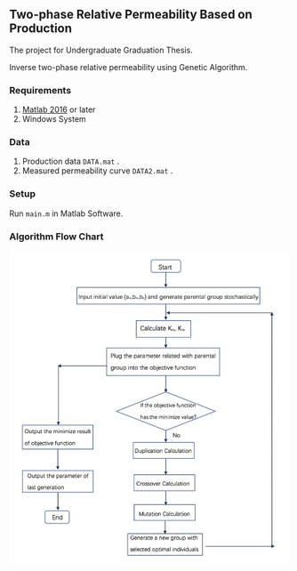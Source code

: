 ## Two-phase Relative Permeability Based on Production

The project for Undergraduate Graduation Thesis.

Inverse two-phase relative permeability using Genetic Algorithm. 

### Requirements

1. [Matlab 2016](https://www.mathworks.com/products/matlab.html)  or later
2. Windows System

### Data

1. Production data `DATA.mat` .
2. Measured permeability curve  `DATA2.mat` .

### Setup

Run `main.m` in Matlab Software.

### Algorithm Flow Chart

![Flow Chart](./image/chart.jpg)